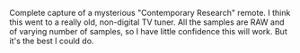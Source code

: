Complete capture of a mysterious "Contemporary Research" remote.  I think this went to a really old, non-digital TV tuner.  All the samples are RAW and of varying number of samples, so I have little confidence this will work. But it's the best I could do.
